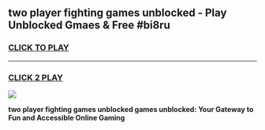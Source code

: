 
## two player fighting games unblocked - Play Unblocked Gmaes & Free #bi8ru
<h3>
<a href="https://premium.freeplayer.one?title=two_player_fighting_games_unblocked&ref=01M">CLICK TO PLAY</a></h3>
<hr>

<h3>
<a href="https://premium.freeplayer.one?title=two_player_fighting_games_unblocked&ref=01M">CLICK 2 PLAY</a>
  
</h3>

<a href="https://premium.freeplayer.one?title=two_player_fighting_games_unblocked&ref=01M"><img src="https://clearcache.store/games.png"></a>


**two player fighting games unblocked games unblocked: Your Gateway to Fun and Accessible Online Gaming**
